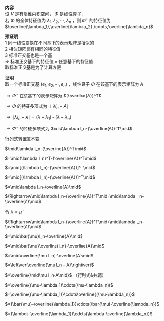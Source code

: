 **内容**  
设 $V$ 是有限维内积空间， $\Phi$ 是线性算子，  
若 $\Phi$ 的全体特征值为 $\lambda_1,\lambda_2,\cdots,\lambda_n$ ，则 $\Phi^\star$ 的特征值为 $\overline{\lambda_1},\overline{\lambda_2},\cdots,\overline{\lambda_n}$  
  
**预证明**  
1 同一线性变换在不同基下的表示矩阵是相似的  
2 相似矩阵具有相同的特征值  
3 标准正交基也是一个基  
 $\Rightarrow$ 标准正交基下的特征值 $=$ 任意基下的特征值  
取标准正交基是为了计算方便  
  
**证明**  
取一个标准正交基 $(e_1,e_2,\cdots,e_n)$ ，线性算子 $\Phi$ 在该基下的表示矩阵为 $A$  
  
 $\Rightarrow\Phi^\star$ 在该基下的表示矩阵为 $(\overline{A})^T$  
  
 $\Rightarrow\Phi$ 的特征多项式为 $\mid\lambda I_n-A\mid$  
  
 $\Rightarrow\mid\lambda I_n-A\mid=(\lambda-\lambda_1)\cdots(\lambda-\lambda_n)$  
  
 $\Rightarrow\Phi^\star$ 的特征多项式为 $\mid\lambda I_n-(\overline{A})^T\mid$  
  
行列式转置值不变  
  
 $\mid\lambda I_n-(\overline{A})^T\mid$  
  
 $=\mid(\lambda I_n)^T-(\overline{A})^T\mid$  
  
 $=\mid[(\lambda I_n)-(\overline{A})]^T\mid$  
  
 $=\mid[(\lambda I_n)-(\overline{A})]^T\mid$  
  
 $=\mid\lambda I_n-\overline{A}\mid$  
  
 $\Rightarrow\mid\lambda I_n-(\overline{A})^T\mid=\mid\lambda I_n-\overline{A}\mid$  
  
令 $\lambda=\bar{\mu}$  
  
 $\Rightarrow\mid\lambda I_n-(\overline{A})^T\mid=\mid\lambda I_n-\overline{A}\mid$  
  
 $=\mid\bar{\mu}I_n-\overline{A}\mid$  
  
 $=\mid\bar{\mu}\overline{I_n}-\overline{A}\mid$  
  
 $=\mid\overline{\mu I_n}-\overline{A}\mid$  
  
 $=\left\vert\overline{\mu I_n - A}\right\vert$  
  
 $=\overline{\mid\mu I_n-A\mid}$ （行列式&共轭）  
  
 $=\overline{(\mu-\lambda_1)\cdots(\mu-\lambda_n)}$  
  
 $=\overline{(\mu-\lambda_1)}\cdots\overline{(\mu-\lambda_n)}$  
  
 $=(\bar{\mu}-\overline{\lambda_1})\cdots(\bar{\mu}-\overline{\lambda_n})$  
  
 $=(\lambda-\overline{\lambda_1})\cdots(\lambda-\overline{\lambda_n})$  

